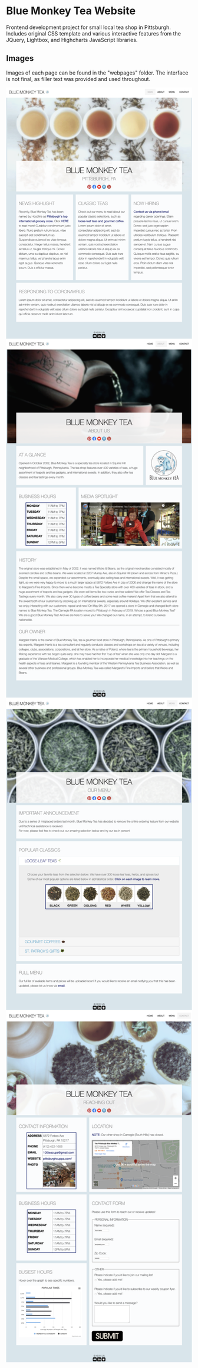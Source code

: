 # Blue Monkey Tea Website

Frontend development project for small local tea shop in Pittsburgh. Includes original CSS template and various interactive features from the JQuery, Lightbox, and Highcharts JavaScript libraries. 

## Images 
Images of each page can be found in the "webpages" folder. The interface is not final, as filler text was provided and used throughout.  

![Home | width=20%](/webpages/home.png)
![About](/webpages/about.png) 
![Menu](/webpages/menu.png)
![Contact](/webpages/contact.png)

